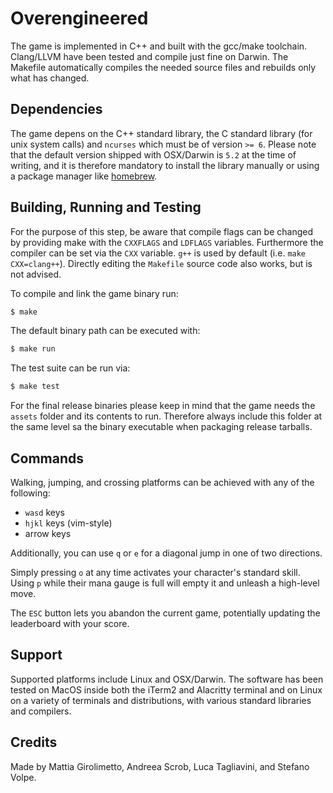 # Overengineered

The game is implemented in C++ and built with the gcc/make toolchain. Clang/LLVM
have been tested and compile just fine on Darwin. The Makefile automatically
compiles the needed source files and rebuilds only what has changed.

## Dependencies

The game depens on the C++ standard library, the C standard library (for unix
system calls) and `ncurses` which must be of version `>= 6`. Please note that
the default version shipped with OSX/Darwin is `5.2` at the time of writing,
and it is therefore mandatory to install the library manually or using a package
manager like [homebrew](https://brew.sh).

## Building, Running and Testing

For the purpose of this step, be aware that compile flags can be changed by
providing make with the `CXXFLAGS` and `LDFLAGS` variables. Furthermore the
compiler can be set via the `CXX` variable. `g++` is used by default
(i.e. `make CXX=clang++`). Directly editing the `Makefile` source code also
works, but is not advised.

To compile and link the game binary run:

```sh
$ make
```

The default binary path can be executed with:

```sh
$ make run
```

The test suite can be run via:

```sh
$ make test
```

For the final release binaries please keep in mind that the game needs the `assets`
folder and its contents to run. Therefore always include this folder at the same
level sa the binary executable when packaging release tarballs.

## Commands

Walking, jumping, and crossing platforms can be achieved with any of the following:
* `wasd` keys
* `hjkl` keys (vim-style)
* arrow keys

Additionally, you can use `q` or `e` for a diagonal jump in one of two directions.

Simply pressing `o` at any time activates your character's standard skill. Using `p` while their mana gauge is full will empty it and unleash a high-level move.

The `ESC` button lets you abandon the current game, potentially updating the leaderboard with your score.

## Support

Supported platforms include Linux and OSX/Darwin. The software has been tested
on MacOS inside both the iTerm2 and Alacritty terminal and on Linux on a variety
of terminals and distributions, with various standard libraries and compilers.

## Credits

Made by Mattia Girolimetto, Andreea Scrob, Luca Tagliavini, and Stefano Volpe.
